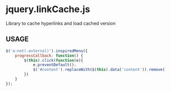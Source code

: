 jquery.linkCache.js
===================

Library to cache hyperlinks and load cached version

USAGE
-----
```js
$('a:not(.external)').inspiredMenu({
	progressCallback: function() {
		$(this).click(function(e){
			e.preventDefault();
			$('#content').replaceWith($(this).data('content')).remove();
		})
	}
});
```
